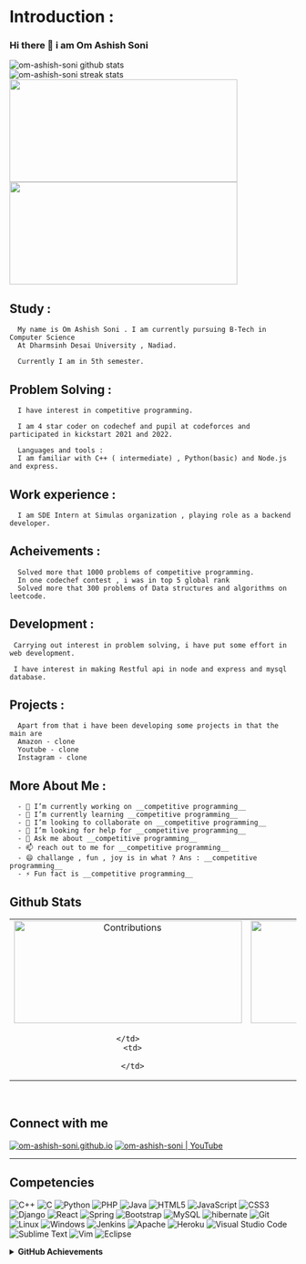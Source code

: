 
# Introduction : 

### Hi there 👋  i am Om Ashish Soni


<!-- ![om-ashish-soni's GitHub stats](https://github-readme-stats.vercel.app/api?username=om-ashish-soni) -->
![om-ashish-soni github stats](https://github-readme-stats.vercel.app/api?username=om-ashish-soni&show_icons=true)  
![om-ashish-soni streak stats](https://github-readme-streak-stats.herokuapp.com/?user=om-ashish-soni&)  
<img src ="https://github-readme-stats.vercel.app/api/top-langs/?username=om-ashish-soni&layout=compact&hide_border=true&theme=vision-friendly-dark&langs_count=10&hide=jupyter%20notebook,tex,php" width="400px" height="180px">
<img src="https://activity-graph.herokuapp.com/graph?username=om-ashish-soni&bg_color=000000&line=ffb812&area=true&color=8135fc&hide_border=true&hide_title=true" width="400px" height="180px">
## Study : 

      My name is Om Ashish Soni . I am currently pursuing B-Tech in Computer Science 
      At Dharmsinh Desai University , Nadiad.

      Currently I am in 5th semester.

## Problem Solving : 

      I have interest in competitive programming.

      I am 4 star coder on codechef and pupil at codeforces and participated in kickstart 2021 and 2022.

      Languages and tools : 
      I am familiar with C++ ( intermediate) , Python(basic) and Node.js and express.
      
## Work experience : 
      
      I am SDE Intern at Simulas organization , playing role as a backend developer.
      
## Acheivements :
      
      Solved more that 1000 problems of competitive programming.
      In one codechef contest , i was in top 5 global rank
      Solved more that 300 problems of Data structures and algorithms on leetcode.

## Development : 

     Carrying out interest in problem solving, i have put some effort in web development.

     I have interest in making Restful api in node and express and mysql database.
      
## Projects : 
      Apart from that i have been developing some projects in that the main are 
      Amazon - clone
      Youtube - clone
      Instagram - clone


## More About Me : 

      - 🔭 I’m currently working on __competitive programming__
      - 🌱 I’m currently learning __competitive programming__
      - 👯 I’m looking to collaborate on __competitive programming__
      - 🤔 I’m looking for help for __competitive programming__
      - 💬 Ask me about __competitive programming__
      - 📫 reach out to me for __competitive programming__
      - 😄 challange , fun , joy is in what ? Ans : __competitive programming__
      - ⚡ Fun fact is __competitive programming__




## Github Stats

<table align="center">
  <tr>
    <td align="center">
      <img alt="Contributions" src="https://github-readme-stats.vercel.app/api?username=om-ashish-soni&show_icons=true&theme=vision-friendly-dark&hide_border=true" width="400px" height="180px" >
    </td>
    <td align="center">
        <img src ="https://github-readme-streak-stats.herokuapp.com?user=om-ashish-soni&theme=vision-friendly-dark&hide_border=true" width="400px" height="180px">
    </td>
  </tr>
    <tr>
    <td align="center">
        
    </td>
      <td>
        
      </td>
  </tr>
</table>

<br>

## Connect with me

[<img alt="om-ashish-soni.github.io"  src="https://img.shields.io/badge/Portfolio-%23000000.svg?style=for-the-badge&logo=firefox&logoColor=#FF7139" />][website]
[<img alt="om-ashish-soni | YouTube"  src="https://img.shields.io/badge/CE140_Om_Soni-%23FF0000.svg?style=for-the-badge&logo=YouTube&logoColor=white" />][youtube]


---

## Competencies

![C++](https://img.shields.io/badge/c++-%2300599C.svg?style=for-the-badge&logo=c%2B%2B&logoColor=white)
![C](https://img.shields.io/badge/c-%2300599C.svg?style=for-the-badge&logo=c&logoColor=white)
![Python](https://img.shields.io/badge/python-3670A0?style=for-the-badge&logo=python&labelColor=black&color=3776ab)
![PHP](https://img.shields.io/badge/php-%23777BB4.svg?style=for-the-badge&logo=php&logoColor=white)
![Java](https://img.shields.io/badge/java-%23ED8B00.svg?style=for-the-badge&logo=java&logoColor=white)
![HTML5](https://img.shields.io/badge/html5-%23E34F26.svg?style=for-the-badge&logo=html5&logoColor=white)
![JavaScript](https://img.shields.io/badge/javascript-%23323330.svg?style=for-the-badge&logo=javascript&logoColor=%23F7DF1E)
![CSS3](https://img.shields.io/badge/css3-%231572B6.svg?style=for-the-badge&logo=css3&logoColor=white)
![Django](https://img.shields.io/badge/django-%23092E20.svg?style=for-the-badge&logo=django&logoColor=white)
![React](https://img.shields.io/badge/react-%2320232a.svg?style=for-the-badge&logo=react&logoColor=%2361DAFB)
![Spring](https://img.shields.io/badge/spring-%236DB33F.svg?style=for-the-badge&logo=spring&logoColor=white)
![Bootstrap](https://img.shields.io/badge/bootstrap-%23563D7C.svg?style=for-the-badge&logo=bootstrap&logoColor=white)
![MySQL](https://img.shields.io/badge/mysql-%2300f.svg?style=for-the-badge&logo=mysql&logoColor=white)
![hibernate](https://img.shields.io/badge/hibernate%20-%231572B6.svg?&style=for-the-badge&logo=hibernate&logoColor=white)
![Git](https://img.shields.io/badge/git-%23F05033.svg?style=for-the-badge&logo=git&logoColor=white)
![Linux](https://img.shields.io/badge/Linux-FCC624?style=for-the-badge&logo=linux&logoColor=black)
![Windows](https://img.shields.io/badge/Windows-0078D6?style=for-the-badge&logo=windows&logoColor=white)
![Jenkins](https://img.shields.io/badge/jenkins-%232C5263.svg?style=for-the-badge&logo=jenkins&logoColor=white)
![Apache](https://img.shields.io/badge/apache-%23D42029.svg?style=for-the-badge&logo=apache&logoColor=white)
![Heroku](https://img.shields.io/badge/heroku-%23430098.svg?style=for-the-badge&logo=heroku&logoColor=white)
![Visual Studio Code](https://img.shields.io/badge/Visual%20Studio%20Code-0078d7.svg?style=for-the-badge&logo=visual-studio-code&logoColor=white)
![Sublime Text](https://img.shields.io/badge/sublime_text-%23575757.svg?style=for-the-badge&logo=sublime-text&logoColor=important)
![Vim](https://img.shields.io/badge/VIM-%2311AB00.svg?style=for-the-badge&logo=vim&logoColor=white)
![Eclipse](https://img.shields.io/badge/Eclipse-FE7A16.svg?style=for-the-badge&logo=Eclipse&logoColor=white)



<details>
<summary> <b> GitHub Achievements </b></summary>
<img src="https://github-profile-trophy.vercel.app/?username=om-ashish-soni&theme=monokai">
</details>


[website]: https://om-ashish-soni.github.io/
[youtube]: https://www.youtube.com/channel/UCoCysfMdSLjxRnz-fx9ez8Q
[linkedin]: www.linkedin.com/in/om-ashish-soni
[codechef]: https://www.codechef.com/users/om_ashish_soni
[hackerrank]: https://www.hackerrank.com/om_ashish_soni
[github]: https://www.github.com/om_ashish_soni
[codeforces]: https://codeforces.com/profile/om_ashish_soni
